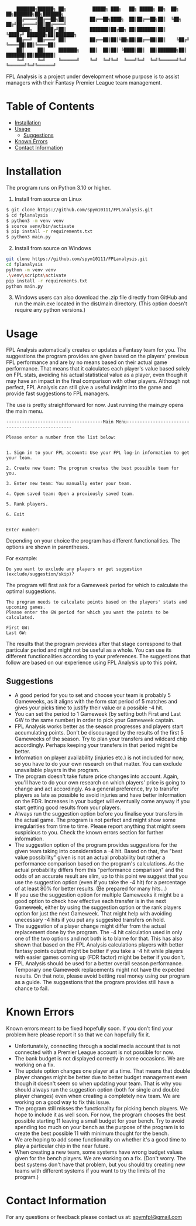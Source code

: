         ███████╗██████╗ ██╗          █████╗ ███╗   ██╗ █████╗ ██╗  ██╗   ██╗███████╗██╗███████╗
        ██╔════╝██╔══██╗██║         ██╔══██╗████╗  ██║██╔══██╗██║  ╚██╗ ██╔╝██╔════╝██║██╔════╝
        █████╗  ██████╔╝██║         ███████║██╔██╗ ██║███████║██║   ╚████╔╝ ███████╗██║███████╗
        ██╔══╝  ██╔═══╝ ██║         ██╔══██║██║╚██╗██║██╔══██║██║    ╚██╔╝  ╚════██║██║╚════██║
        ██║     ██║     ███████╗    ██║  ██║██║ ╚████║██║  ██║███████╗██║   ███████║██║███████║
        ╚═╝     ╚═╝     ╚══════╝    ╚═╝  ╚═╝╚═╝  ╚═══╝╚═╝  ╚═╝╚══════╝╚═╝   ╚══════╝╚═╝╚══════╝

FPL Analysis is a project under development whose purpose is to assist managers with their Fantasy Premier League team  management.

# Table of Contents
- [Installation](#installation)
- [Usage](#usage)
  - [Suggestions](#suggestions)
- [Known Errors](#known-errors)
- [Contact Information](#contact-information)

# Installation

The program runs on Python 3.10 or higher.
1. Install from source on Linux
```bash
$ git clone https://github.com/spym10111/FPLanalysis.git
$ cd fplanalysis
$ python3 -m venv venv
$ source venv/bin/activate
$ pip install -r requirements.txt
$ python3 main.py
```
2. Install from source on Windows
```bash
git clone https://github.com/spym10111/FPLanalysis.git
cd fplanalysis
python -m venv venv
.\venv\scripts\activate
pip install -r requirements.txt
python main.py
```
3. Windows users can also download the .zip file directly from GitHub and run the main.exe located in the dist/main directory. (This option doesn't require any python versions.)

# Usage

FPL Analysis automatically creates or updates a Fantasy team for you. The suggestions the program provides are given based on the players' previous FPL performance and are by no means based on their actual game performance. That means that it calculates each player's value based solely on FPL stats, avoiding his actual statistical value as a player, even though it may have an impact in the final comparison with other players. Although not perfect, FPL Analysis can still give a useful insight into the game and provide fast suggestions to FPL managers.

The use is pretty straightforward for now. Just running the main.py opens the main menu.
```
-------------------------------------Main Menu-------------------------------------------------

Please enter a number from the list below:


1. Sign in to your FPL account: Use your FPL log-in information to get your team.

2. Create new team: The program creates the best possible team for you.

3. Enter new team: You manually enter your team.

4. Open saved team: Open a previously saved team.

5. Rank players.

6. Exit


Enter number: 
```
Depending on your choice the program has different functionalities. The options are shown in parentheses.

For example:
```
Do you want to exclude any players or get suggestion (exclude/suggestion/skip)?
```
The program will first ask for a Gameweek period for which to calculate the optimal suggestions.
```
The program needs to calculate points based on the players' stats and upcoming games.
Please enter the GW period for which you want the points to be calculated.

First GW: 
Last GW: 
```
The results that the program provides after that stage correspond to that particular period and might not be useful as a whole. You can use its different functionalities according to your preferences. The suggestions that follow are based on our experience using FPL Analysis up to this point.

## Suggestions

- A good period for you to set and choose your team is probably 5 Gameweeks, as it aligns with the form stat period of 5 matches and gives your picks time to justify their value or a possible -4 hit.
- You can set the period to 1 Gameweek (by setting both First and Last GW to the same number) in order to pick your Gameweek captain.
- FPL Analysis works better as the season progresses and players start accumulating points. Don't be discouraged by the results of the first 5 Gameweeks of the season. Try to plan your transfers and wildcard chip accordingly. Perhaps keeping your transfers in that period might be better.
- Information on player availability (injuries etc.) is not included for now, so you have to do your own research on that matter. You can exclude unavailable players in the program.
- The program doesn't take future price changes into account. Again, you'll have to do your own research on which players' price is going to change and act accordingly. As a general preference, try to transfer players as late as possible to avoid injuries and have better information on the FDR. Increases in your budget will eventually come anyway if you start getting good results from your players.
- Always run the suggestion option before you finalise your transfers in the actual game. The program is not perfect and might show some irregularities from time to time. Please report anything that might seem suspicious to you. Check the known errors section for further information.
- The suggestion option of the program provides suggestions for the given team taking into consideration a -4 hit. Based on that, the "best value possibility" given is not an actual probability but rather a performance comparison based on the program's calculations. As the actual probability differs from this "performance comparison" and the odds of an accurate result are slim, up to this point we suggest that you use the suggestion option (even if you take the -4 hit) for a percentage of at least 80% for better results. (Be prepared for many hits...)
- If you use the suggestion option for multiple Gameweeks it might be a good option to check how effective each transfer is in the next Gameweek, either by using the suggestion option or the rank players option for just the next Gameweek. That might help with avoiding unecessary -4 hits if you put any suggested transfers on hold.
- The suggestion of a player change might differ from the actual replacement done by the program. The -4 hit calculation used in only one of the two options and not both is to blame for that. This has also shown that based on the FPL Analysis calculations players with better fantasy points output might be better if you take a -4 hit while players with easier games coming up (FDR factor) might be better if you don't.
- FPL Analysis should be used for a better overall season performance. Temporary one Gameweek replacements might not have the expected results. On that note, please avoid betting real money using our program as a guide. The suggestions that the program provides still have a chance to fail.

# Known Errors

Known errors meant to be fixed hopefully soon. If you don't find your problem here please report it so that we can hopefully fix it.

- Unfortunately, connecting through a social media account that is not connected with a Premier League account is not possible for now.
- The bank budget is not displayed correctly in some occasions. We are working on a fix.
- The update option changes one player at a time. That means that double player changes might be better due to better budget management even though it doesn't seem so when updating your team. That is why you should always run the suggestion option (both for single and double player changes) even when creating a completely new team. We are working on a good way to fix this issue.
- The program still misses the functionality for picking bench players. We hope to include it as well soon. For now, the program chooses the best possible starting 11 leaving a small budget for your bench. Try to avoid spending too much on your bench as the purpose of the program is to create the best possible 11 with minimum thought for the bench.
- We are hoping to add some functionality on whether it's a good time to play a particular chip in the near future.
- When creating a new team, some systems have wrong budget values given for the bench players. We are working on a fix. (Don't worry. The best systems don't have that problem, but you should try creating new teams with different systems if you want to try the limits of the program.)

# Contact Information

For any questions or feedback please contact us at: spymfpl@gmail.com
